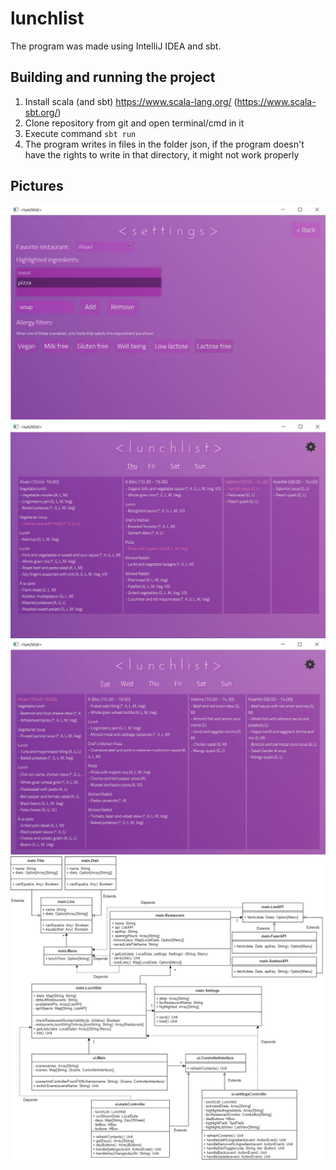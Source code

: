 # lunchlist

The program was made using IntelliJ IDEA and sbt.

## Building and running the project
1. Install scala (and sbt) https://www.scala-lang.org/ (https://www.scala-sbt.org/)
2. Clone repository from git and open terminal/cmd in it
3. Execute command `sbt run`
4. The program writes in files in the folder json, if the program doesn't have the rights to write in that directory, it might not work properly

## Pictures

![First screenshot](https://github.com/kerkkoh/lunchlist/blob/master/1.png?raw=true "First Screenshot")
![Second screenshot](https://github.com/kerkkoh/lunchlist/blob/master/2.png?raw=true "Second Screenshot")
![Third screenshot](https://github.com/kerkkoh/lunchlist/blob/master/3.png?raw=true "Third Screenshot")
![UML](https://github.com/kerkkoh/lunchlist/blob/master/UML-diagram.png?raw=true "UML")
